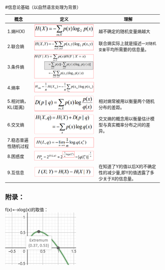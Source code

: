#信息论基础（以自然语言处理为背景）

| 概念 | 定义 | 理解 |
|-----|-----|-----|
| 1.熵H(X) | ![](../../pictures/H_x.png)| 越不确定的随机变量熵越大 |
| 2.联合熵 | ![](../../pictures/H_xy.png) | 联合熵实际上就是描述`一对随机变量`平均所需要的信息量。|
| 3.条件熵 | ![](../../pictures/H_Y_X.png) |   |
| 4.熵率  | ![](../../pictures/H_rate.png)  |   |
| 5.相对熵，KL(距离) | ![](../../pictures/D_KL.png)  | 相对熵常被用以衡量两个随机分布的差距。 |
| 6.交叉熵 | ![](../../pictures/H_c.png)  |交叉熵的概念用以衡量估计模型与真实概率分布之间的差异。|
| 7.稳态普遍性随机过程 | ![](../../pictures/H_s.png)  |   |
| 8.困惑度 | ![](../../pictures/H_p.png)  |   |
| 9.互信息  | ![](../../pictures/H_i.png)  |在知道了Y的值以后X的不确定性的减少量,即Y的值透露了多少关于X的信息量。 |

## 附录：
f(x)=-xlog(x)的取值：<br>
![](../../pictures/xlog_x.png)
